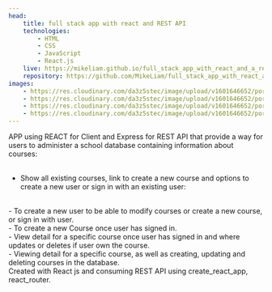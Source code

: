 ```yaml
---
head:
    title: full stack app with react and REST API
    technologies: 
        - HTML
        - CSS
        - JavaScript
        - React.js
    live: https://mikeliam.github.io/full_stack_app_with_react_and_a_rest_api/
    repository: https://github.com/MikeLiam/full_stack_app_with_react_and_a_rest_api
images:
    - https://res.cloudinary.com/da3z5stec/image/upload/v1601646652/portflio-nuxt/full_stack_app_landscape_01_pd5ork.png
    - https://res.cloudinary.com/da3z5stec/image/upload/v1601646652/portflio-nuxt/full_stack_app_landscape_02_hgb5lj.png
    - https://res.cloudinary.com/da3z5stec/image/upload/v1601646652/portflio-nuxt/full_stack_app_landscape_03_rc02bt.png
    - https://res.cloudinary.com/da3z5stec/image/upload/v1601646652/portflio-nuxt/full_stack_app_landscape_04_b5hzez.png
---
```

APP using REACT for Client and Express for REST API that provide a way for users to administer a school database containing information about courses:  
<br/>
- Show all existing courses, link to create a new course and options to create a new user or sign in with an existing user:  
<br/>
- To create a new user to be able to modify courses or create a new course, or sign in with user.  
<br/>
- To create a new Course once user has signed in.  
<br/>
- View detail for a specific course once user has signed in and where updates or deletes if user own the course.  
<br/>
- Viewing detail for a specific course, as well as creating, updating and deleting courses in the database.  
<br/>
Created with React js and consuming REST API using create_react_app, react_router.